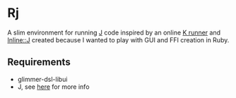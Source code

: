 # Rj
A slim environment for running [J](https://jsoftware.com) code inspired by an online [K runner](https://ngn.codeberg.page/k/#) and [Inline::J](https://raku.land/zef:elcaro/Inline::J) created because I wanted to play with GUI and FFI creation in Ruby.
## Requirements
- glimmer-dsl-libui
- J, see [here](https://code.jsoftware.com/wiki/System/Installation) for more info
